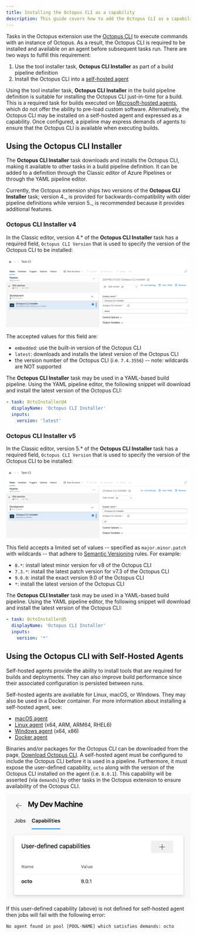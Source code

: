 ```yaml
---
title: Installing the Octopus CLI as a capability
description: This guide covers how to add the Octopus CLI as a capability to your Azure DevOps custom build agents.
---
```


Tasks in the Octopus extension use the [Octopus CLI](/docs/octopus-rest-api/octopus-cli/index.md) to execute commands with an instance of Octopus. As a result, the Octopus CLI is required to be installed and available on an agent before subsequent tasks run. There are two ways to fulfill this requirement:

1. Use the tool installer task, **Octopus CLI Installer** as part of a build pipeline definition
2. Install the Octopus CLI into a [self-hosted agent](https://docs.microsoft.com/en-us/azure/devops/pipelines/agents/agents#install)

Using the tool installer task, **Octopus CLI Installer** in the build pipeline definition is suitable for installing the Octopus CLI just-in-time for a build. This is a required task for builds executed on [Microsoft-hosted agents](https://docs.microsoft.com/en-us/azure/devops/pipelines/agents/hosted), which do not offer the ability to pre-load custom software. Alternatively, the Octopus CLI may be installed on a self-hosted agent and expressed as a capability. Once configured, a pipeline may express demands of agents to ensure that the Octopus CLI is available when executing builds.

## Using the Octopus CLI Installer

The **Octopus CLI Installer** task downloads and installs the Octopus CLI, making it available to other tasks in a build pipeline definition. It can be added to a definition through the Classic editor of Azure Pipelines or through the YAML pipeline editor.

Currently, the Octopus extension ships two versions of the **Octopus CLI Installer** task; version 4._ is provided for backwards-compatibility with older pipeline definitions while version 5._ is recommended because it provides additional features.

### Octopus CLI Installer v4

In the Classic editor, version 4.\* of the **Octopus CLI Installer** task has a required field, `Octopus CLI Version` that is used to specify the version of the Octopus CLI to be installed:

![Octopus CLI Installer v4 in Azure Pipelines](images/octopus-cli-installer-v4.png)

The accepted values for this field are:

- `embedded`: use the built-in version of the Octopus CLI
- `latest`: downloads and installs the latest version of the Octopus CLI
- the version number of the Octopus CLI (i.e. `7.4.3556`) -- note: wildcards are NOT supported

The **Octopus CLI Installer** task may be used in a YAML-based build pipeline. Using the YAML pipeline editor, the following snippet will download and install the latest version of the Octopus CLI:

```yaml
- task: OctoInstaller@4
  displayName: 'Octopus CLI Installer'
  inputs:
    version: 'latest'
```

### Octopus CLI Installer v5

In the Classic editor, version 5.\* of the **Octopus CLI Installer** task has a required field, `Octopus CLI Version` that is used to specify the version of the Octopus CLI to be installed:

![Octopus CLI Installer v5 in Azure Pipelines](images/octopus-cli-installer-v5.png)

This field accepts a limited set of values -- specified as `major.minor.patch` with wildcards -- that adhere to [Semantic Versioning](https://semver.org/) rules. For example:

- `8.*`: install latest minor version for v8 of the Octopus CLI
- `7.3.*`: install the latest patch version for v7.3 of the Octopus CLI
- `9.0.0`: install the exact version 9.0 of the Octopus CLI
- `*`: install the latest version of the Octopus CLI

The **Octopus CLI Installer** task may be used in a YAML-based build pipeline. Using the YAML pipeline editor, the following snippet will download and install the latest version of the Octopus CLI:

```yaml
- task: OctoInstaller@5
  displayName: 'Octopus CLI Installer'
  inputs:
    version: '*'
```

## Using the Octopus CLI with Self-Hosted Agents

Self-hosted agents provide the ability to install tools that are required for builds and deployments. They can also improve build performance since their associated configuration is persisted between runs.

Self-hosted agents are available for Linux, macOS, or Windows. They may also be used in a Docker container. For more information about installing a self-hosted agent, see:

- [macOS agent](https://docs.microsoft.com/en-us/azure/devops/pipelines/agents/v2-osx)
- [Linux agent](https://docs.microsoft.com/en-us/azure/devops/pipelines/agents/v2-linux) (x64, ARM, ARM64, RHEL6)
- [Windows agent](https://docs.microsoft.com/en-us/azure/devops/pipelines/agents/v2-windows) (x64, x86)
- [Docker agent](https://docs.microsoft.com/en-us/azure/devops/pipelines/agents/docker)

Binaries and/or packages for the Octopus CLI can be downloaded from the page, [Download Octopus CLI](https://octopus.com/downloads/octopuscli). A self-hosted agent must be configured to include the Octopus CLI before it is used in a pipeline. Furthermore, it must expose the user-defined capability, `octo` along with the version of the Octopus CLI installed on the agent (i.e. `8.0.1`). This capability will be asserted (via `demands`) by other tasks in the Octopus extension to ensure availability of the Octopus CLI.

![Self-Hosted Agent User Capability](images/self-hosted-agent-user-capability.png "width=500")

If this user-defined capability (above) is not defined for self-hosted agent then jobs will fail with the following error:

```
No agent found in pool [POOL-NAME] which satisfies demands: octo
```